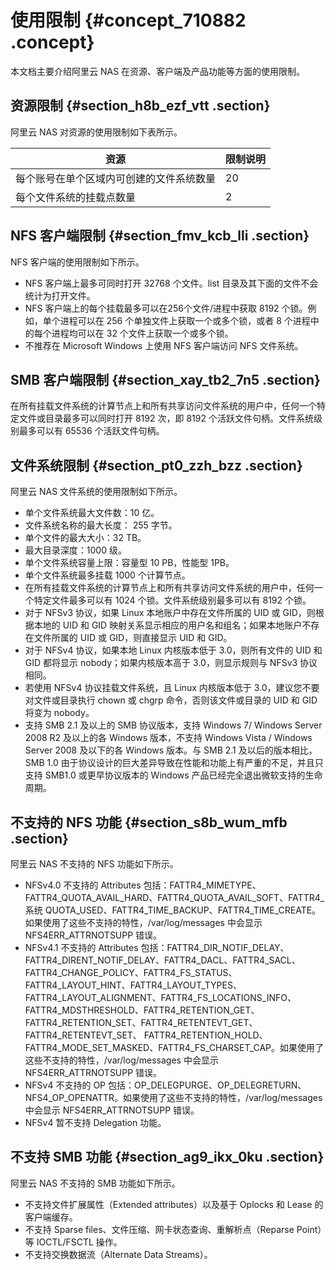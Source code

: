 # 使用限制 {#concept_710882 .concept}

本文档主要介绍阿里云 NAS 在资源、客户端及产品功能等方面的使用限制。

## 资源限制 {#section_h8b_ezf_vtt .section}

阿里云 NAS 对资源的使用限制如下表所示。

|资源|限制说明|
|--|----|
|每个账号在单个区域内可创建的文件系统数量|20|
|每个文件系统的挂载点数量|2|

## NFS 客户端限制 {#section_fmv_kcb_lli .section}

NFS 客户端的使用限制如下所示。

-   NFS 客户端上最多可同时打开 32768 个文件。list 目录及其下面的文件不会统计为打开文件。
-   NFS 客户端上的每个挂载最多可以在256个文件/进程中获取 8192 个锁。例如，单个进程可以在 256 个单独文件上获取一个或多个锁，或者 8 个进程中的每个进程均可以在 32 个文件上获取一个或多个锁。
-   不推荐在 Microsoft Windows 上使用 NFS 客户端访问 NFS 文件系统。

## SMB 客户端限制 {#section_xay_tb2_7n5 .section}

在所有挂载文件系统的计算节点上和所有共享访问文件系统的用户中，任何一个特定文件或目录最多可以同时打开 8192 次，即 8192 个活跃文件句柄。文件系统级别最多可以有 65536 个活跃文件句柄。

## 文件系统限制 {#section_pt0_zzh_bzz .section}

阿里云 NAS 文件系统的使用限制如下所示。

-   单个文件系统最大文件数：10 亿。
-   文件系统名称的最大长度： 255 字节。
-   单个文件的最大大小：32 TB。
-   最大目录深度：1000 级。
-   单个文件系统容量上限：容量型 10 PB，性能型 1PB。
-   单个文件系统最多挂载 1000 个计算节点。
-   在所有挂载文件系统的计算节点上和所有共享访问文件系统的用户中，任何一个特定文件最多可以有 1024 个锁。文件系统级别最多可以有 8192 个锁。
-   对于 NFSv3 协议，如果 Linux 本地账户中存在文件所属的 UID 或 GID，则根据本地的 UID 和 GID 映射关系显示相应的用户名和组名；如果本地账户不存在文件所属的 UID 或 GID，则直接显示 UID 和 GID。
-   对于 NFSv4 协议，如果本地 Linux 内核版本低于 3.0，则所有文件的 UID 和 GID 都将显示 nobody；如果内核版本高于 3.0，则显示规则与 NFSv3 协议相同。
-   若使用 NFSv4 协议挂载文件系统，且 Linux 内核版本低于 3.0，建议您不要对文件或目录执行 chown 或 chgrp 命令，否则该文件或目录的 UID 和 GID 将变为 nobody。
-   支持 SMB 2.1 及以上的 SMB 协议版本，支持 Windows 7/ Windows Server 2008 R2 及以上的各 Windows 版本，不支持 Windows Vista / Windows Server 2008 及以下的各 Windows 版本。与 SMB 2.1 及以后的版本相比，SMB 1.0 由于协议设计的巨大差异导致在性能和功能上有严重的不足，并且只支持 SMB1.0 或更早协议版本的 Windows 产品已经完全退出微软支持的生命周期。

## 不支持的 NFS 功能 {#section_s8b_wum_mfb .section}

阿里云 NAS 不支持的 NFS 功能如下所示。

-   NFSv4.0 不支持的 Attributes 包括：FATTR4\_MIMETYPE、 FATTR4\_QUOTA\_AVAIL\_HARD、FATTR4\_QUOTA\_AVAIL\_SOFT、FATTR4\_系统 QUOTA\_USED、FATTR4\_TIME\_BACKUP、FATTR4\_TIME\_CREATE。如果使用了这些不支持的特性，/var/log/messages 中会显示 NFS4ERR\_ATTRNOTSUPP 错误。
-   NFSv4.1 不支持的 Attributes 包括：FATTR4\_DIR\_NOTIF\_DELAY、FATTR4\_DIRENT\_NOTIF\_DELAY、FATTR4\_DACL、FATTR4\_SACL、FATTR4\_CHANGE\_POLICY、FATTR4\_FS\_STATUS、FATTR4\_LAYOUT\_HINT、FATTR4\_LAYOUT\_TYPES、 FATTR4\_LAYOUT\_ALIGNMENT、FATTR4\_FS\_LOCATIONS\_INFO、FATTR4\_MDSTHRESHOLD、FATTR4\_RETENTION\_GET、FATTR4\_RETENTION\_SET、FATTR4\_RETENTEVT\_GET、FATTR4\_RETENTEVT\_SET、 FATTR4\_RETENTION\_HOLD、FATTR4\_MODE\_SET\_MASKED、FATTR4\_FS\_CHARSET\_CAP。如果使用了这些不支持的特性，/var/log/messages 中会显示 NFS4ERR\_ATTRNOTSUPP 错误。
-   NFSv4 不支持的 OP 包括：OP\_DELEGPURGE、OP\_DELEGRETURN、NFS4\_OP\_OPENATTR。如果使用了这些不支持的特性，/var/log/messages 中会显示 NFS4ERR\_ATTRNOTSUPP 错误。
-   NFSv4 暂不支持 Delegation 功能。

## 不支持 SMB 功能 {#section_ag9_ikx_0ku .section}

阿里云 NAS 不支持的 SMB 功能如下所示。

-   不支持文件扩展属性（Extended attributes）以及基于 Oplocks 和 Lease 的客户端缓存。
-   不支持 Sparse files、文件压缩、网卡状态查询、重解析点（Reparse Point）等 IOCTL/FSCTL 操作。
-   不支持交换数据流（Alternate Data Streams）。

